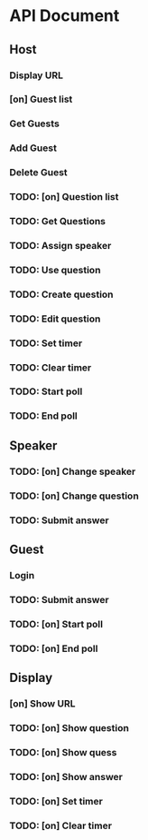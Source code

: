 # API Document

## Host

### Display URL

### [on] Guest list

### Get Guests

### Add Guest

### Delete Guest

### TODO: [on] Question list

### TODO: Get Questions

### TODO: Assign speaker

### TODO: Use question

### TODO: Create question

### TODO: Edit question

### TODO: Set timer

### TODO: Clear timer

### TODO: Start poll

### TODO: End poll

## Speaker

### TODO: [on] Change speaker

### TODO: [on] Change question

### TODO: Submit answer

## Guest

### Login

### TODO: Submit answer

### TODO: [on] Start poll

### TODO: [on] End poll

## Display

### [on] Show URL

### TODO: [on] Show question

### TODO: [on] Show quess

### TODO: [on] Show answer

### TODO: [on] Set timer

### TODO: [on] Clear timer